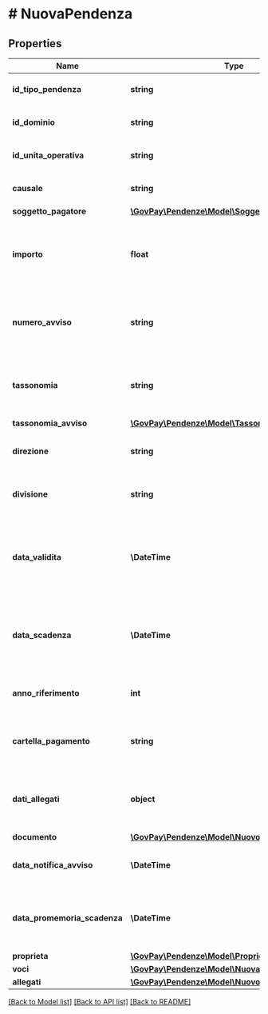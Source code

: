 # # NuovaPendenza

## Properties

Name | Type | Description | Notes
------------ | ------------- | ------------- | -------------
**id_tipo_pendenza** | **string** | Identificativo della tipologia pendenza |
**id_dominio** | **string** | Identificativo del dominio creditore |
**id_unita_operativa** | **string** | Identificativo dell&#39;unita&#39; operativa | [optional]
**causale** | **string** | Descrizione della pendenza |
**soggetto_pagatore** | [**\GovPay\Pendenze\Model\Soggetto**](Soggetto.md) |  |
**importo** | **float** | Importo della pendenza. Deve corrispondere alla somma delle singole voci. |
**numero_avviso** | **string** | Identificativo univoco versamento, assegnato se pagabile da psp | [optional]
**tassonomia** | **string** | Macro categoria della pendenza secondo la classificazione del creditore | [optional]
**tassonomia_avviso** | [**\GovPay\Pendenze\Model\TassonomiaAvviso**](TassonomiaAvviso.md) |  | [optional]
**direzione** | **string** | Identificativo della direzione interna all&#39;ente creditore | [optional]
**divisione** | **string** | Identificativo della divisione interna all&#39;ente creditore | [optional]
**data_validita** | **\DateTime** | Data di validita dei dati della pendenza, decorsa la quale la pendenza può subire variazioni. | [optional]
**data_scadenza** | **\DateTime** | Data di scadenza della pendenza, decorsa la quale non è più pagabile. | [optional]
**anno_riferimento** | **int** | Anno di riferimento della pendenza | [optional]
**cartella_pagamento** | **string** | Identificativo della cartella di pagamento a cui afferisce la pendenza | [optional]
**dati_allegati** | **object** | Dati applicativi allegati dal gestionale secondo un formato proprietario. | [optional]
**documento** | [**\GovPay\Pendenze\Model\NuovoDocumento**](NuovoDocumento.md) |  | [optional]
**data_notifica_avviso** | **\DateTime** | Data in cui inviare il promemoria di pagamento. | [optional]
**data_promemoria_scadenza** | **\DateTime** | Data in cui inviare il promemoria di scadenza della pendenza. | [optional]
**proprieta** | [**\GovPay\Pendenze\Model\ProprietaPendenza**](ProprietaPendenza.md) |  | [optional]
**voci** | [**\GovPay\Pendenze\Model\NuovaVocePendenza[]**](NuovaVocePendenza.md) |  |
**allegati** | [**\GovPay\Pendenze\Model\NuovoAllegatoPendenza[]**](NuovoAllegatoPendenza.md) |  | [optional]

[[Back to Model list]](../../README.md#models) [[Back to API list]](../../README.md#endpoints) [[Back to README]](../../README.md)
